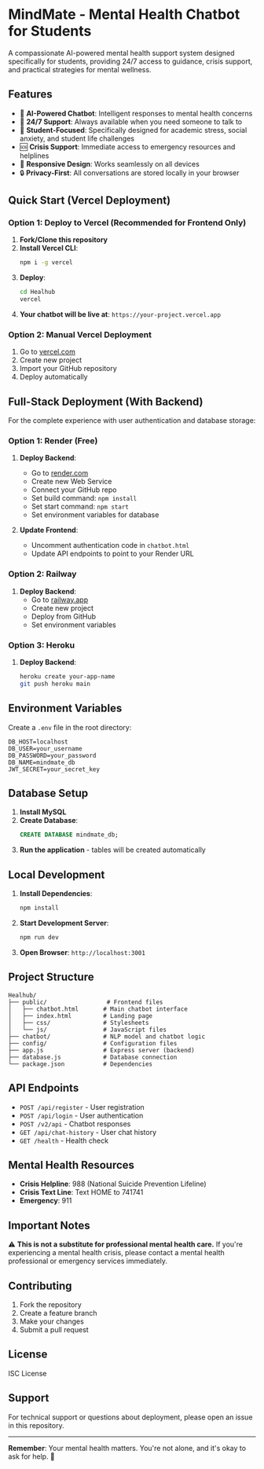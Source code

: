# MindMate - Mental Health Chatbot for Students

A compassionate AI-powered mental health support system designed specifically for students, providing 24/7 access to guidance, crisis support, and practical strategies for mental wellness.

## Features

- 🤖 **AI-Powered Chatbot**: Intelligent responses to mental health concerns
- 💬 **24/7 Support**: Always available when you need someone to talk to
- 🎯 **Student-Focused**: Specifically designed for academic stress, social anxiety, and student life challenges
- 🆘 **Crisis Support**: Immediate access to emergency resources and helplines
- 📱 **Responsive Design**: Works seamlessly on all devices
- 🔒 **Privacy-First**: All conversations are stored locally in your browser

## Quick Start (Vercel Deployment)

### Option 1: Deploy to Vercel (Recommended for Frontend Only)

1. **Fork/Clone this repository**
2. **Install Vercel CLI**:
   ```bash
   npm i -g vercel
   ```
3. **Deploy**:
   ```bash
   cd Healhub
   vercel
   ```
4. **Your chatbot will be live at**: `https://your-project.vercel.app`

### Option 2: Manual Vercel Deployment

1. Go to [vercel.com](https://vercel.com)
2. Create new project
3. Import your GitHub repository
4. Deploy automatically

## Full-Stack Deployment (With Backend)

For the complete experience with user authentication and database storage:

### Option 1: Render (Free)

1. **Deploy Backend**:
   - Go to [render.com](https://render.com)
   - Create new Web Service
   - Connect your GitHub repo
   - Set build command: `npm install`
   - Set start command: `npm start`
   - Set environment variables for database

2. **Update Frontend**:
   - Uncomment authentication code in `chatbot.html`
   - Update API endpoints to point to your Render URL

### Option 2: Railway

1. **Deploy Backend**:
   - Go to [railway.app](https://railway.app)
   - Create new project
   - Deploy from GitHub
   - Set environment variables

### Option 3: Heroku

1. **Deploy Backend**:
   ```bash
   heroku create your-app-name
   git push heroku main
   ```

## Environment Variables

Create a `.env` file in the root directory:

```env
DB_HOST=localhost
DB_USER=your_username
DB_PASSWORD=your_password
DB_NAME=mindmate_db
JWT_SECRET=your_secret_key
```

## Database Setup

1. **Install MySQL**
2. **Create Database**:
   ```sql
   CREATE DATABASE mindmate_db;
   ```
3. **Run the application** - tables will be created automatically

## Local Development

1. **Install Dependencies**:
   ```bash
   npm install
   ```

2. **Start Development Server**:
   ```bash
   npm run dev
   ```

3. **Open Browser**: `http://localhost:3001`

## Project Structure

```
Healhub/
├── public/                 # Frontend files
│   ├── chatbot.html       # Main chatbot interface
│   ├── index.html         # Landing page
│   ├── css/               # Stylesheets
│   └── js/                # JavaScript files
├── chatbot/               # NLP model and chatbot logic
├── config/                # Configuration files
├── app.js                 # Express server (backend)
├── database.js            # Database connection
└── package.json           # Dependencies
```

## API Endpoints

- `POST /api/register` - User registration
- `POST /api/login` - User authentication
- `POST /v2/api` - Chatbot responses
- `GET /api/chat-history` - User chat history
- `GET /health` - Health check

## Mental Health Resources

- **Crisis Helpline**: 988 (National Suicide Prevention Lifeline)
- **Crisis Text Line**: Text HOME to 741741
- **Emergency**: 911

## Important Notes

⚠️ **This is not a substitute for professional mental health care.** If you're experiencing a mental health crisis, please contact a mental health professional or emergency services immediately.

## Contributing

1. Fork the repository
2. Create a feature branch
3. Make your changes
4. Submit a pull request

## License

ISC License

## Support

For technical support or questions about deployment, please open an issue in this repository.

---

**Remember**: Your mental health matters. You're not alone, and it's okay to ask for help. 💙 